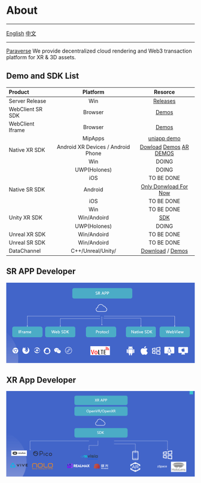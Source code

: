# About

---

[English](./README.md) [中文](./README.zh_CN.md)

---

[Paraverse](https://www.paraverse.cc/) We provide decentralized cloud rendering and Web3 transaction platform for XR & 3D assets.

## Demo and SDK List

| Product | Platform | Resorce |
| :-----| :----: | :----: |
| Server Release | Win | [Releases](https://github.com/pingxingyun/LarkXR3.1/releases) |
| WebClient SR SDK | Browser | [Demos](https://github.com/pingxingyun/lark_sr_websdk_demos) |
| WebClient Iframe | Browser | [Demos](https://github.com/pingxingyun/larkwebclient-iframe-demos) |
| | MipApps | [uniapp demo](https://github.com/pingxingyun/uniapp_demo) |
| Native XR SDK | Android XR Devices / Android Phone | [Dowload](https://github.com/pingxingyun/larkxr_native_android_app/releases/) [Demos](https://github.com/pingxingyun/larkxr_native_android_app) [AR DEMOS](https://github.com/pingxingyun/larkar_demos) |
|| Win | DOING |
|| UWP(Holones) | DOING |
|| iOS | TO BE DONE |
| Native SR SDK | Android | [Only Donwload For Now](https://www.pingxingyun.com/devCenter.html) |
| | iOS |  TO BE DONE |
| | Win |  TO BE DONE |
| Unity XR SDK | Win/Andoird | [SDK](https://github.com/pingxingyun/lark_xr_unity3d_client_plugin) |
| | UWP(Holones) |  DOING |
| Unreal XR SDK | Win/Andoird  | TO BE DONE |
| Unreal SR SDK | Win/Andoird  | TO BE DONE |
| DataChannel | C++/Unreal/Unity/ | [Download](https://www.pingxingyun.com/devCenter.html) / [Demos](https://github.com/pingxingyun/lark_xr_unity3d_demos) |

## SR APP Developer

![](images/sr.png)

## XR App Developer

![](images/xr.png)